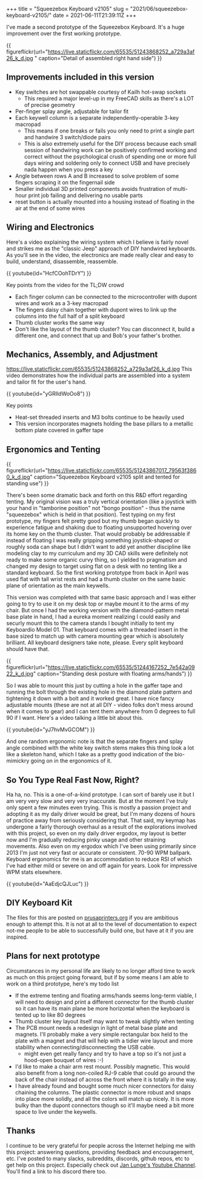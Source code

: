 +++
title = "Squeezebox Keyboard v2105"
slug = "2021/06/squeezebox-keyboard-v2105/"
date = 2021-06-11T21:39:11Z
+++

I've made a second prototype of the Squeezebox Keyboard. It's a huge improvement over the first working prototype.

{{ figureflickr(url="https://live.staticflickr.com/65535/51243868252_a729a3af26_k_d.jpg " caption="Detail of assembled right hand side") }}


## Improvements included in this version

* Key switches are hot swappable courtesy of Kailh hot-swap sockets
  * This required a major level-up in my FreeCAD skills as there's a LOT of precise geometry
* Per-finger splay angle, adjustable for tailor fit
* Each keywell column is a separate independently-operable 3-key macropad
  * This means if one breaks or fails you only need to print a single part and handwire 3 switch/diode pairs
  * This is also extremely useful for the DIY process because each small session of handwiring work can be positively confirmed working and correct without the psychological crush of spending one or more full days wiring and soldering only to connect USB and have precisely nada happen when you press a key
* Angle between rows A and B increased to solve problem of some fingers scraping it on the fingernail side
* Smaller individual 3D printed components avoids frustration of multi-hour print job failing and delivering no usable parts
* reset button is actually mounted into a housing instead of floating in the air at the end of some wires

## Wiring and Electronics

Here's a video explaining the wiring system which I believe is fairly novel and strikes me as the "classic Jeep" approach of DIY handwired keyboards. As you'll see in the video, the electronics are made really clear and easy to build, understand, disassemble, reassemble.

{{ youtube(id="HcfCOohTDrY") }}

Key points from the video for the TL;DW crowd

* Each finger column can be connected to the microcontroller with dupont wires and work as a 3-key macropad
* The fingers daisy chain together with dupont wires to link up the columns into the full half of a split keyboard
* Thumb cluster works the same way
* Don't like the layout of the thumb cluster? You can disconnect it, build a different one, and connect that up and Bob's your father's brother.

## Mechanics, Assembly, and Adjustment


https://live.staticflickr.com/65535/51243868252_a729a3af26_k_d.jpg
This video demonstrates how the individual parts are assembled into a system and tailor fit for the user's hand.

{{ youtube(id="yGRIldWoOo8") }}

Key points

* Heat-set threaded inserts and M3 bolts continue to be heavily used
* This version incorporates magnets holding the base pillars to a metallic bottom plate covered in gaffer tape

## Ergonomics and Tenting

{{ figureflickr(url="https://live.staticflickr.com/65535/51243867017_79563f3860_k_d.jpg" caption="Squeezebox Keyboard v2105 split and tented for standing use") }}

There's been some dramatic back and forth on this R&D effort regarding tenting. My original vision was a truly vertical orientation (like a joystick with your hand in "tamborine position" not "bongo position" - thus the name "squeezebox" which is held in that position). Test typing on my first prototype, my fingers felt pretty good but my thumb began quickly to experience fatigue and shaking due to floating unsupported hovering over its home key on the thumb cluster. That would probably be addressable if instead of floating I was really gripping something joystick-shaped or roughly soda can shape but I didn't want to add yet another discipline like modeling clay to my curriculum and my 3D CAD skills were definitely not ready to make some organic curvy thing, so I yielded to pragmatism and changed my design to target using flat on a desk with no tenting like a standard keyboard. So the first working prototype from back in April was used flat with tall wrist rests and had a thumb cluster on the same basic plane of orientation as the main keywells.

This version was completed with that same basic approach and I was either going to try to use it on my desk top or maybe mount it to the arms of my chair. But once I had the working version with the diamond-pattern metal base plate in hand, I had a eureka moment realizing I could easily and securly mount this to the camera stands I bought initially to tent my Keyboardio Model 01. That keyboard comes with a threaded insert in the base sized to match up with camera mounting gear which is absolutely brilliant. All keyboard designers take note, please. Every split keyboard should have that.

{{ figureflickr(url="https://live.staticflickr.com/65535/51244167252_7e542a0922_k_d.jpg" caption="Standing desk posture with floating arms/hands") }}

So I was able to mount this just by cutting a hole in the gaffer tape and running the bolt through the existing hole in the diamond plate pattern and tightening it down with a bolt and it worked great. I have nice fancy adjustable mounts (these are not at all DIY - video folks don't mess around when it comes to gear) and I can tent them anywhere from 0 degrees to full 90 if I want. Here's a video talking a little bit about this.

{{ youtube(id="yJ7hvMvGCOM") }}

And one random ergonomic note is that the separate fingers and splay angle combined with the white key switch stems makes this thing look a lot like a skeleton hand, which I take as a pretty good indication of the bio-mimickry going on in the ergonomics of it.

## So You Type Real Fast Now, Right?

Ha ha, no. This is a one-of-a-kind prototype. I can sort of barely use it but I am very very slow and very very inaccurate. But at the moment I've truly only spent a few minutes even trying. This is mostly a passion project and adopting it as my daily driver would be great, but I'm many dozens of hours of practice away from seriously considering that. That said, my keymap has undergone a fairly thorough overhaul as a result of the explorations involved with this project, so even on my daily driver ergodox, my layout is better now and I'm gradually reducing pinky usage and other straining movements. Also even on my ergodox which I've been using primarily since 2013 I'm just not very fast or accurate or consistent. 70-90 WPM ballpark. Keyboard ergonomics for me is an accommodation to reduce RSI of which I've had either mild or severe on and off again for years. Look for impressive WPM stats elsewhere.

{{ youtube(id="AaEdjcQJLuc") }}

## DIY Keyboard Kit

The files for this are posted on [prusaprinters.org](https://www.prusaprinters.org/print/68948) if you are ambitious enough to attempt this. It is not at all to the level of documentation to expect not-me people to be able to successfully build one, but have at it if you are inspired.

## Plans for next prototype

Circumstances in my personal life are likely to no longer afford time to work as much on this project going forward, but if by some means I am able to work on a third prototype, here's my todo list

* If the extreme tenting and floating arms/hands seems long-term viable, I will need to design and print a different connector for the thumb cluster so it can have its main plane be more horizontal when the keyboard is tented up to like 80 degrees
* Thumb cluster key layout itself may want to tweak slightly when tenting
* The PCB mount needs a redesign in light of metal base plate and magnets. I'll probably make a very simple rectangular box held to the plate with a magnet and that will help with a tidier wire layout and more stability when connecting/disconnecting the USB cable.
  * might even get really fancy and try to have a top so it's not just a hood-open bouquet of wires :-)
* I'd like to make a chair arm rest mount. Possibly magnetic. This would also benefit from a long non-coiled RJ-9 cable that could go around the back of the chair instead of across the front where it is totally in the way.
* I have already found and bought some much nicer connectors for daisy chaining the columns. The plastic connector is more robust and snaps into place more solidly, and all the colors will match up nicely. It is more bulky than the dupont connectors though so it'll maybe need a bit more space to live under the keywells.

## Thanks

I continue to be very grateful for people across the Internet helping me with this project: answering questions, providing feedback and encouragement, etc. I've posted to many slacks, subreddits, discords, github repos, etc to get help on this project. Especially check out [Jan Lunge's Youtube Channel](https://www.youtube.com/user/ModOfLow). You'll find a link to his discord there too.
